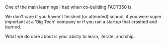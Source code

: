 
One of the main learnings I had when co-building FACT360 is 

We don't care if you haven't finished (or attended) school, if you were super important at a 'Big Tech' company or if you ran a startup that crashed and burned.

What we do care about is your ability to learn, iterate, and ship.


